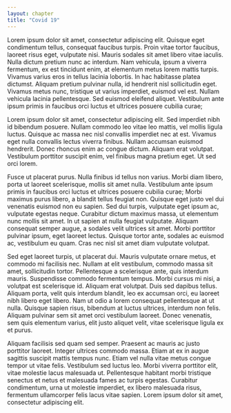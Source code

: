 ```yaml
---
layout: chapter
title: "Covid 19"
---
```

Lorem ipsum dolor sit amet, consectetur adipiscing elit. Quisque eget condimentum tellus, consequat faucibus turpis. Proin vitae tortor faucibus, laoreet risus eget, vulputate nisi. Mauris sodales sit amet libero vitae iaculis. Nulla dictum pretium nunc ac interdum. Nam vehicula, ipsum a viverra fermentum, ex est tincidunt enim, at elementum metus lorem mattis turpis. Vivamus varius eros in tellus lacinia lobortis. In hac habitasse platea dictumst. Aliquam pretium pulvinar nulla, id hendrerit nisl sollicitudin eget. Vivamus metus nunc, tristique ut varius imperdiet, euismod vel est. Nullam vehicula lacinia pellentesque. Sed euismod eleifend aliquet. Vestibulum ante ipsum primis in faucibus orci luctus et ultrices posuere cubilia curae;

Lorem ipsum dolor sit amet, consectetur adipiscing elit. Sed imperdiet nibh id bibendum posuere. Nullam commodo leo vitae leo mattis, vel mollis ligula luctus. Quisque ac massa nec nisl convallis imperdiet nec at est. Vivamus eget nulla convallis lectus viverra finibus. Nullam accumsan euismod hendrerit. Donec rhoncus enim ac congue dictum. Aliquam erat volutpat. Vestibulum porttitor suscipit enim, vel finibus magna pretium eget. Ut sed orci lorem.

Fusce ut placerat purus. Nulla finibus id tellus non varius. Morbi diam libero, porta ut laoreet scelerisque, mollis sit amet nulla. Vestibulum ante ipsum primis in faucibus orci luctus et ultrices posuere cubilia curae; Morbi maximus purus libero, a blandit tellus feugiat non. Quisque eget justo vel dui venenatis euismod non eu sapien. Sed dui turpis, vulputate eget ipsum ac, vulputate egestas neque. Curabitur dictum maximus massa, ut elementum nunc mollis sit amet. In ut sapien at nulla feugiat vulputate. Aliquam consequat semper augue, a sodales velit ultrices sit amet. Morbi porttitor pulvinar ipsum, eget laoreet lectus. Quisque tortor ante, sodales ac euismod ac, vestibulum eu quam. Cras nec nisl sit amet diam vulputate volutpat.

Sed eget laoreet turpis, ut placerat dui. Mauris vulputate ornare metus, et commodo mi facilisis nec. Nullam at elit vestibulum, commodo massa sit amet, sollicitudin tortor. Pellentesque a scelerisque ante, quis interdum mauris. Suspendisse commodo fermentum tempus. Morbi cursus mi nisi, a volutpat est scelerisque id. Aliquam erat volutpat. Duis sed dapibus tellus. Aliquam porta, velit quis interdum blandit, leo ex accumsan orci, eu laoreet nibh libero eget libero. Nam ut odio a lorem consequat pellentesque at ut nulla. Quisque sapien risus, bibendum at luctus ultrices, interdum non felis. Aliquam pulvinar sem sit amet orci vestibulum laoreet. Donec venenatis, sem quis elementum varius, elit justo aliquet velit, vitae scelerisque ligula ex et purus.

Aliquam facilisis sed quam sed semper. Praesent ac mauris ac justo porttitor laoreet. Integer ultrices commodo massa. Etiam at ex in augue sagittis suscipit mattis tempus nunc. Etiam vel nulla vitae metus congue tempor ut vitae felis. Vestibulum sed luctus leo. Morbi viverra porttitor elit, vitae molestie lacus malesuada ut. Pellentesque habitant morbi tristique senectus et netus et malesuada fames ac turpis egestas. Curabitur condimentum, urna ut molestie imperdiet, ex libero malesuada risus, fermentum ullamcorper felis lacus vitae sapien. Lorem ipsum dolor sit amet, consectetur adipiscing elit.

